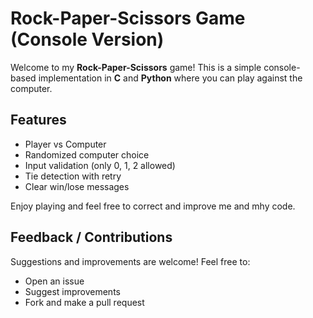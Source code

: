# Rock-Paper-Scissors Game (Console Version)

Welcome to my **Rock-Paper-Scissors** game! This is a simple console-based implementation in **C** and **Python** where you can play against the computer.

## Features
- Player vs Computer
- Randomized computer choice
- Input validation (only 0, 1, 2 allowed)
- Tie detection with retry
- Clear win/lose messages


Enjoy playing and feel free to correct and improve me and mhy code.

## Feedback / Contributions
Suggestions and improvements are welcome! Feel free to:
- Open an issue
- Suggest improvements
- Fork and make a pull request
